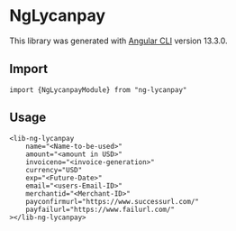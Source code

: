 # NgLycanpay

This library was generated with [Angular CLI](https://github.com/angular/angular-cli) version 13.3.0.

## Import

```
import {NgLycanpayModule} from "ng-lycanpay"
```

## Usage 

```
<lib-ng-lycanpay
    name="<Name-to-be-used>"   
    amount="<amount in USD>"
    invoiceno="<invoice-generation>"
    currency="USD"
    exp="<Future-Date>"
    email="<users-Email-ID>"
    merchantid="<Merchant-ID>"
    payconfirmurl="https://www.successurl.com/"
    payfailurl="https://www.failurl.com/"
></lib-ng-lycanpay>
```

